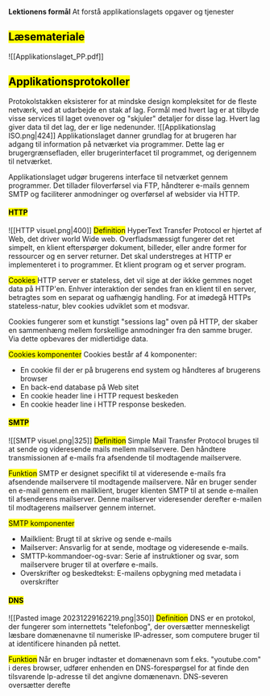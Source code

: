 **Lektionens formål**
At forstå applikationslagets opgaver og tjenester
## <mark class="hltr-orange">Læsemateriale</mark>
![[Applikationslaget_PP.pdf]]



## <mark class="hltr-green">Applikationsprotokoller</mark>
Protokolstakken eksisterer for at mindske design kompleksitet for de fleste netværk, ved at udarbejde en stak af lag.
Formål med hvert lag er at tilbyde visse services til laget ovenover og "skjuler" detaljer for disse lag.
Hvert lag giver data til det lag, der er lige nedenunder. 
![[Applikationslag ISO.png|424]]
Applikationslaget danner grundlag for at brugeren har adgang til information på netværket via programmer. Dette lag er brugergrænsefladen, eller brugerinterfacet til programmet, og derigennem til netværket. 

Applikationslaget udgør brugerens interface til netværket gennem programmer. Det tillader filoverførsel via FTP, håndterer e-mails gennem SMTP og faciliterer anmodninger og overførsel af websider via HTTP. 

#### <mark class="hltr-red">HTTP</mark>
![[HTTP visuel.png|400]]
<mark class="hltr-pink">Definition</mark>
HyperText Transfer Protocol er hjertet af Web, det driver world Wide web.
Overfladsmæssigt fungerer det ret simpelt, en klient efterspørger  dokument, billeder, eller andre former for ressourcer og en server returner. Det skal understreges at HTTP er implementeret i to programmer. Et klient program og et server program. 

<mark class="hltr-pink">Cookies
</mark>
HTTP server er stateless, det vil sige at der ikkke gemmes noget data på HTTP'en. Enhver interaktion der sendes fran en klient til en server, betragtes som en separat og uafhængig handling. For at imødegå HTTPs stateless-natur, blev cookies udviklet som et modsvar. 

Cookies fungerer som et kunstigt "sessions lag" oven på HTTP, der skaber en sammenhæng mellem forskellige anmodninger fra den samme bruger. Via dette opbevares der midlertidige data. 

<mark class="hltr-pink">Cookies komponenter</mark>
Cookies består af 4 komponenter:
* En cookie fil der er på brugerens end system og håndteres af brugerens browser
* En back-end database på Web sitet
* En cookie header line i HTTP request beskeden
* En cookie header line i HTTP response beskeden. 


#### <mark class="hltr-yellow">SMTP</mark>
![[SMTP visuel.png|325]]
<mark class="hltr-orange">Definition</mark>
Simple Mail Transfer Protocol bruges til at sende og videresende mails mellem mailservere. Den håndtere transmissionen af e-mails fra afsendende til modtagende mailservere. 

<mark class="hltr-orange">Funktion</mark>
SMTP er designet specifikt til at videresende e-mails fra afsendende mailservere til modtagende mailservere. Når en bruger sender en e-mail gennem en mailklient, bruger klienten SMTP til at sende e-mailen til afsenderens mailserver. Denne mailserver videresender derefter e-mailen til modtagerens mailserver gennem internet. 

<mark class="hltr-orange">SMTP komponenter</mark>
* Mailklient: Brugt til at skrive og sende e-mails
* Mailserver: Ansvarlig for at sende, modtage og videresende e-mails.
* SMTTP-kommandoer-og-svar: Serie af instruktioner og svar, som mailservere bruger til at overføre e-mails.
* Overskrifter og beskedtekst: E-mailens opbygning med metadata i overskrifter 

#### <mark class="hltr-green">DNS</mark>
![[Pasted image 20231229162219.png|350]]
<mark class="hltr-cyan">Definition</mark>
DNS er en protokol, der fungerer som internettets "telefonbog", der oversætter menneskeligt læsbare domænenavne til numeriske IP-adresser, som computere bruger til at identificere hinanden på nettet.

<mark class="hltr-cyan">Funktion</mark>
Når en bruger indtaster et domænenavn som f.eks. "youtube.com" i deres browser, udfører enhenden en DNS-forespørgsel for at finde den tilsvarende Ip-adresse til det angivne domænenavn. DNS-severen oversætter derefte
